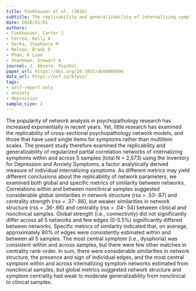 ```yaml
---
title: Funkhouser et al. (2020)
subtitle: The replicability and generalizability of internalizing symptom networks across five samples
date: 2020/01/01
authors:
- Funkhouser, Carter J
- Correa, Kelly A
- Gorka, Stephanie M
- Nelson, Brady D
- Phan, K Luan
- Shankman, Stewart A
journal: J. Abnorm. Psychol.
paper_url: https://doi.org/10.1037/abn0000496
data_url: https://osf.io/k7yuz/
tags:
- self-report only
- anxiety
- depression
sample_size: 2
---
```


The popularity of network analysis in psychopathology research has increased exponentially in recent years. Yet, little research has examined the replicability of cross-sectional psychopathology network models, and those that have used single items for symptoms rather than multiitem scales. The present study therefore examined the replicability and generalizability of regularized partial correlation networks of internalizing symptoms within and across 5 samples (total N = 2,573) using the Inventory for Depression and Anxiety Symptoms, a factor analytically derived measure of individual internalizing symptoms. As different metrics may yield different conclusions about the replicability of network parameters, we examined both global and specific metrics of similarity between networks. Correlations within and between nonclinical samples suggested considerable global similarities in network structure (rss = .53-.87) and centrality strength (rss = .37-.86), but weaker similarities in network structure (rss = .36-.66) and centrality (rss = .04-.54) between clinical and nonclinical samples. Global strength (i.e., connectivity) did not significantly differ across all 5 networks and few edges (0-5.5%) significantly differed between networks. Specific metrics of similarity indicated that, on average, approximately 80% of edges were consistently estimated within and between all 5 samples. The most central symptom (i.e., dysphoria) was consistent within and across samples, but there were few other matches in centrality rank-order. In sum, there were considerable similarities in network structure, the presence and sign of individual edges, and the most central symptom within and across internalizing symptom networks estimated from nonclinical samples, but global metrics suggested network structure and symptom centrality had weak to moderate generalizability from nonclinical to clinical samples.
